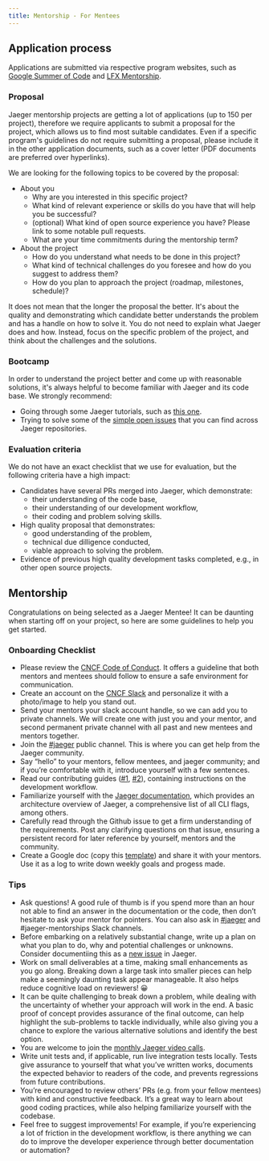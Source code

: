 ```yaml
---
title: Mentorship - For Mentees
---
```


## Application process

Applications are submitted via respective program websites, such as [Google Summer of Code][gsoc] and [LFX Mentorship][lfxm].

### Proposal

Jaeger mentorship projects are getting a lot of applications (up to 150 per project), therefore we require applicants to submit a proposal for the project, which allows us to find most suitable candidates. Even if a specific program's guidelines do not require submitting a proposal, please include it in the other application documents, such as a cover letter (PDF documents are preferred over hyperlinks).

We are looking for the following topics to be covered by the proposal:

* About you
  * Why are you interested in this specific project?
  * What kind of relevant experience or skills do you have that will help you be successful?
  * (optional) What kind of open source experience you have? Please link to some notable pull requests.
  * What are your time commitments during the mentorship term?
* About the project
  * How do you understand what needs to be done in this project?
  * What kind of technical challenges do you foresee and how do you suggest to address them?
  * How do you plan to approach the project (roadmap, milestones, schedule)?

It does not mean that the longer the proposal the better. It's about the quality and demonstrating which candidate better understands the problem and has a handle on how to solve it. You do not need to explain what Jaeger does and how. Instead, focus on the specific problem of the project, and think about the challenges and the solutions.

### Bootcamp

In order to understand the project better and come up with reasonable solutions, it's always helpful to become familiar with Jaeger and its code base. We strongly recommend:

* Going through some Jaeger tutorials, such as [this one][hotrod].
* Trying to solve some of the [simple open issues](../get-involved/) that you can find across Jaeger repositories.

### Evaluation criteria

We do not have an exact checklist that we use for evaluation, but the following criteria have a high impact:

* Candidates have several PRs merged into Jaeger, which demonstrate:
  * their understanding of the code base,
  * their understanding of our development workflow,
  * their coding and problem solving skills.
* High quality proposal that demonstrates:
  * good understanding of the problem,
  * technical due dilligence conducted,
  * viable approach to solving the problem.
* Evidence of previous high quality development tasks completed, e.g., in other open source projects.

## Mentorship

Congratulations on being selected as a Jaeger Mentee! It can be daunting when starting off on your project, so here are some guidelines to help you get started.

### Onboarding Checklist

- Please review the [CNCF Code of Conduct](https://github.com/cncf/foundation/blob/main/code-of-conduct.md).
  It offers a guideline that both mentors and mentees should follow to ensure a
  safe environment for communication.
- Create an account on the [CNCF Slack](https://slack.cncf.io/) and
  personalize it with a photo/image to help you stand out.
- Send your mentors your slack account handle, so we can add you to private channels.
  We will create one with just you and your mentor, and second permanent private channel
  with all past and new mentees and mentors together.
- Join the [#jaeger](https://cloud-native.slack.com/archives/CGG7NFUJ3) public channel.
  This is where you can get help from the Jaeger community.
- Say “hello” to your mentors, fellow mentees, and jaeger community; and if
  you’re comfortable with it, introduce yourself with a few sentences.
- Read our contributing guides ([#1](https://github.com/jaegertracing/jaeger/blob/main/CONTRIBUTING.md),
  [#2](https://github.com/jaegertracing/jaeger/blob/main/CONTRIBUTING_GUIDELINES.md)),
  containing instructions on the development workflow.
- Familiarize yourself with the [Jaeger documentation](https://www.jaegertracing.io/docs/latest/),
  which provides an architecture overview of Jaeger, a comprehensive list of all
  CLI flags, among others.
- Carefully read through the Github issue to get a firm understanding of the requirements.
  Post any clarifying questions on that issue, ensuring a persistent record for
  later reference by yourself, mentors and the community.
- Create a Google doc (copy this [template][]) and share it with your mentors. Use it as a log to write down weekly goals and progess made.

### Tips

- Ask questions! A good rule of thumb is if you spend more than an hour not able to find an answer
  in the documentation or the code, then don’t hesitate to ask your mentor for pointers. You can also ask in
  [#jaeger](https://cloud-native.slack.com/archives/CGG7NFUJ3) and #jaeger-mentorships Slack channels.
- Before embarking on a relatively substantial change, write up a plan on what you plan to do,
  why and potential challenges or unknowns. Consider documentiing this as a
  [new issue](https://github.com/jaegertracing/jaeger/issues) in Jaeger.
- Work on small deliverables at a time, making small enhancements as you go along.
  Breaking down a large task into smaller pieces can help make a seemingly daunting task appear manageable.
  It also helps reduce cognitive load on reviewers! 😀
- It can be quite challenging to break down a problem, while dealing with the uncertainty of whether
  your approach will work in the end. A basic proof of concept provides assurance of the final outcome,
  can help highlight the sub-problems to tackle individually, while also giving you a chance
  to explore the various alternative solutions and identify the best option.
- You are welcome to join the [monthly Jaeger video calls](../get-in-touch/).
- Write unit tests and, if applicable, run live integration tests locally. Tests give assurance
  to yourself that what you’ve written works, documents the expected behavior to readers of the code,
  and prevents regressions from future contributions.
- You’re encouraged to review others’ PRs (e.g. from your fellow mentees)
  with kind and constructive feedback. It’s a great way to learn about good coding
  practices, while also helping familiarize yourself with the codebase.
- Feel free to suggest improvements! For example, if you’re experiencing a
  lot of friction in the development workflow, is there anything we can do to
  improve the developer experience through better documentation or automation?

[gsoc]: https://summerofcode.withgoogle.com/
[lfxm]: https://mentorship.lfx.linuxfoundation.org/
[hotrod]: https://medium.com/jaegertracing/take-jaeger-for-a-hotrod-ride-233cf43e46c2
[template]: https://docs.google.com/document/d/1lAL0iHHozXZoIL4W0qiOWyXVPo9a6lUTeH9cz95O6Kg/edit#
